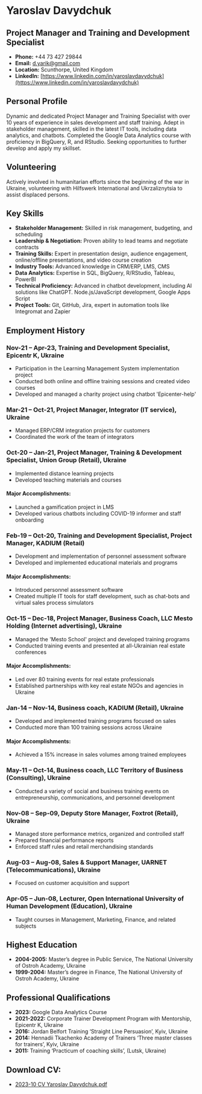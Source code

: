 # Yaroslav Davydchuk
## Project Manager and Training and Development Specialist

- **Phone:** +44 73 427 29844
- **Email:** [d.yarik@gmail.com](mailto:d.yarik@gmail.com)
- **Location:** Scunthorpe, United Kingdom
- **LinkedIn:** [https://www.linkedin.com/in/yaroslavdavydchuk](https://www.linkedin.com/in/yaroslavdavydchuk)

## Personal Profile
Dynamic and dedicated Project Manager and Training Specialist with over 10 years of experience in sales development and staff training. Adept in stakeholder management, skilled in the latest IT tools, including data analytics, and chatbots. Completed the Google Data Analytics course with proficiency in BigQuery, R, and RStudio. Seeking opportunities to further develop and apply my skillset.

## Volunteering
Actively involved in humanitarian efforts since the beginning of the war in Ukraine, volunteering with Hilfswerk International and Ukrzaliznytsia to assist displaced persons.

## Key Skills
- **Stakeholder Management:** Skilled in risk management, budgeting, and scheduling
- **Leadership & Negotiation:** Proven ability to lead teams and negotiate contracts
- **Training Skills:** Expert in presentation design, audience engagement, online/offline presentations, and video course creation
- **Industry Tools:** Advanced knowledge in CRM/ERP, LMS, CMS
- **Data Analytics:** Expertise in SQL, BigQuery, R/RStudio, Tableau, PowerBI
- **Technical Proficiency:** Advanced in chatbot development, including AI solutions like ChatGPT. Node.js/JavaScript development, Google Apps Script
- **Project Tools:** Git, GitHub, Jira, expert in automation tools like Integromat and Zapier

## Employment History
### Nov-21 – Apr-23, Training and Development Specialist, Epicentr K, Ukraine
- Participation in the Learning Management System implementation project
- Conducted both online and offline training sessions and created video courses
- Developed and managed a charity project using chatbot 'Epicenter-help'

### Mar-21 – Oct-21, Project Manager, Integrator (IT service), Ukraine
- Managed ERP/CRM integration projects for customers
- Coordinated the work of the team of integrators

### Oct-20 – Jan-21, Project Manager, Training & Development Specialist, Union Group (Retail), Ukraine
- Implemented distance learning projects
- Developed teaching materials and courses
#### Major Accomplishments:
- Launched a gamification project in LMS
- Developed various chatbots including COVID-19 informer and staff onboarding

### Feb-19 – Oct-20, Training and Development Specialist, Project Manager, KADIUM (Retail)
- Development and implementation of personnel assessment software
- Developed and implemented educational materials and programs
#### Major Accomplishments:
- Introduced personnel assessment software
- Created multiple IT tools for staff development, such as chat-bots and virtual sales process simulators

### Oct-15 – Dec-18, Project Manager, Business Coach, LLC Mesto Holding (Internet advertising), Ukraine
- Managed the 'Mesto School' project and developed training programs
- Conducted training events and presented at all-Ukrainian real estate conferences
#### Major Accomplishments:
- Led over 80 training events for real estate professionals
- Established partnerships with key real estate NGOs and agencies in Ukraine

### Jan-14 – Nov-14, Business coach, KADIUM (Retail), Ukraine
- Developed and implemented training programs focused on sales
- Conducted more than 100 training sessions across Ukraine
#### Major Accomplishments:
- Achieved a 15% increase in sales volumes among trained employees

### May-11 – Oct-14, Business coach, LLC Territory of Business (Consulting), Ukraine
- Conducted a variety of social and business training events on entrepreneurship, communications, and personnel development

### Nov-08 – Sep-09, Deputy Store Manager, Foxtrot (Retail), Ukraine
- Managed store performance metrics, organized and controlled staff
- Prepared financial performance reports
- Enforced staff rules and retail merchandising standards

### Aug-03 – Aug-08, Sales & Support Manager, UARNET (Telecommunications), Ukraine
- Focused on customer acquisition and support

### Apr-05 – Jun-08, Lecturer, Open International University of Human Development (Education), Ukraine
- Taught courses in Management, Marketing, Finance, and related subjects


## Highest Education
- **2004-2005:** Master’s degree in Public Service, The National University of Ostroh Academy, Ukraine
- **1999-2004:** Master’s degree in Finance, The National University of Ostroh Academy, Ukraine

## Professional Qualifications
- **2023:** Google Data Analytics Course
- **2021-2022:** Corporate Trainer Development Program with Mentorship, Epicentr K, Ukraine
- **2016:** Jordan Belfort Training ‘Straight Line Persuasion’, Kyiv, Ukraine
- **2014:** Hennadii Tkachenko Academy of Trainers ‘Three master classes for trainers’, Kyiv, Ukraine
- **2011:** Training ‘Practicum of coaching skills’, (Lutsk, Ukraine)

## Download CV:
- [2023-10 CV Yaroslav Davydchuk.pdf](https://github.com/ua-rik/cv/blob/main/2023-10%20CV%20Yaroslav%20Davydchuk.pdf)
